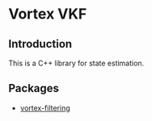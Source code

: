 # Vortex VKF
## Introduction
This is a C++ library for state estimation.

## Packages

- [vortex-filtering](vortex-filtering/README.md)


